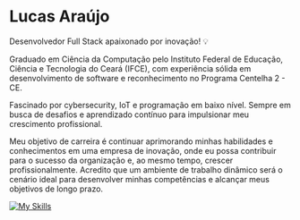 # Lucas Araújo 

Desenvolvedor Full Stack apaixonado por inovação! 💡

Graduado em Ciência da Computação pelo Instituto Federal de Educação, Ciência e Tecnologia do Ceará (IFCE), com experiência sólida em desenvolvimento de software e reconhecimento no Programa Centelha 2 - CE.

Fascinado por cybersecurity, IoT e programação em baixo nível. Sempre em busca de desafios e aprendizado contínuo para impulsionar meu crescimento profissional.

Meu objetivo de carreira é continuar aprimorando minhas habilidades e conhecimentos em uma empresa de inovação, onde eu possa contribuir para o sucesso da organização e, ao mesmo tempo, crescer profissionalmente. Acredito que um ambiente de trabalho dinâmico será o cenário ideal para desenvolver minhas competências e alcançar meus objetivos de longo prazo.

[![My Skills](https://skillicons.dev/icons?i=cpp,java,py,php,js,html,css,bootstrap,aws,django,flask,flutter,arduino,docker,mysql,firebase,postgres,bash,powershell,postman,git,github,vscode,stackoverflow,windows,linux)](https://skillicons.dev)
